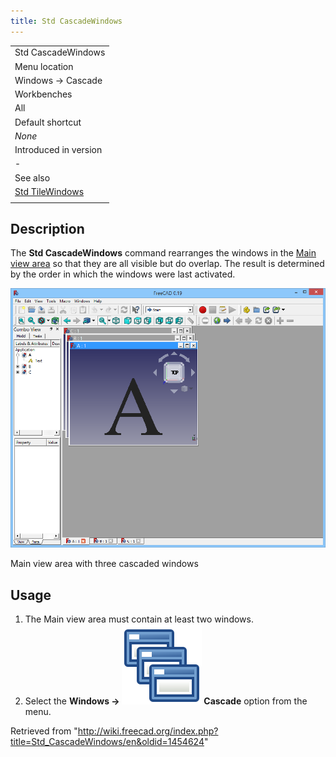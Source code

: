```yaml
---
title: Std CascadeWindows
---
```


|                                                       |
| ----------------------------------------------------- |
| Std CascadeWindows                                    |
| Menu location                                         |
| Windows → Cascade                                     |
| Workbenches                                           |
| All                                                   |
| Default shortcut                                      |
| _None_                                                |
| Introduced in version                                 |
| -                                                     |
| See also                                              |
| [Std TileWindows](/Std_TileWindows "Std TileWindows") |
|                                                       |

## Description

The **Std CascadeWindows** command rearranges the windows in the [Main view area](/Main_view_area "Main view area") so that they are all visible but do overlap. The result is determined by the order in which the windows were last activated.

![](/src/assets/images/Std_CascadeWindows_example.png)

Main view area with three cascaded windows

## Usage

1. The Main view area must contain at least two windows.
2. Select the **Windows → ![](/src/assets/images/Std_CascadeWindows.svg) Cascade** option from the menu.

Retrieved from "<http://wiki.freecad.org/index.php?title=Std_CascadeWindows/en&oldid=1454624>"
